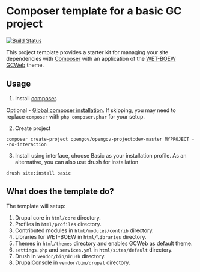 # Composer template for a basic GC project

[![Build Status](https://travis-ci.org/RabiaSajjad/basic.svg?branch=master)](https://travis-ci.org/RabiaSajjad/basic)

This project template provides a starter kit for managing your site
dependencies with [Composer](https://getcomposer.org/) with an
application of the [WET-BOEW GCWeb](https://github.com/wet-boew/GCWeb) theme.

## Usage

1. Install [composer](https://getcomposer.org/doc/00-intro.md#installation-linux-unix-osx).

Optional - [Global composer installation](https://getcomposer.org/doc/00-intro.md#globally).
If skipping, you may need to replace `composer` with `php composer.phar` for your setup.

2. Create project

```
composer create-project opengov/opengov-project:dev-master MYPROJECT --no-interaction
```

3. Install using interface, choose Basic as your installation profile. As an alternative, 
you can also use drush for installation

```
drush site:install basic
```

## What does the template do?

The template will setup:

1. Drupal core in `html/core` directory.
2. Profiles in `html/profiles` directory.
3. Contributed modules in `html/modules/contrib` directory.
4. Libraries for WET-BOEW in `html/libraries` directory.
5. Themes in `html/themes` directory and enables GCWeb as default theme.
6. `settings.php` and `services.yml` in `html/sites/default` directory. 
7. Drush in `vendor/bin/drush` directory.
8. DrupalConsole in `vendor/bin/drupal` directory.
